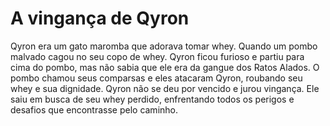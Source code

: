 # A vingança de Qyron

Qyron era um gato maromba que adorava tomar whey. Quando um pombo malvado cagou no seu copo de whey.
Qyron ficou furioso e partiu para cima do pombo, mas não sabia que ele era da gangue dos Ratos Alados. 
O pombo chamou seus comparsas e eles atacaram Qyron, roubando seu whey e sua dignidade. 
Qyron não se deu por vencido e jurou vingança. Ele saiu em busca de seu whey perdido, 
enfrentando todos os perigos e desafios que encontrasse pelo caminho.
